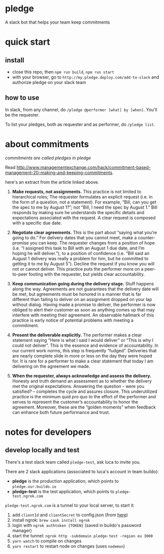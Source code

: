 # pledge

A slack bot that helps your team keep commitments

# quick start

## install

- close this repo, then `npm run build`, `npm run start`
- with your browser, go to `http://my.pledge.deploy.com/add-to-slack` and authorize pledge on your slack team

## how to use

In slack, from any channel, do `/pledge @performer [what] by [when]`. You'll be the requester.

To list your pledges, both as requester and as performer, do `/pledge list`.

# about commitments

*commitments are called pledges in pledge*

Read http://www.managementexchange.com/hack/commitment-based-management-20-making-and-keeping-commitments.

here's an extract from the article linked above.

1. **Make requests, not assignments.**  This practice is not limited to hierarchical roles; The requester formulates an explicit request (i.e. in the form of a question, not a statement).  For example, “Bill, can you get the spec to me by August 1?”; not “Bill, I need the spec by August 1.”  Bill responds by making sure he understands the specific details and expectations associated with the request.  A clear request is composed with a specific due date.

2. **Negotiate clear agreements.**  This is the part about “saying what you’re going to do.”  For delivery dates that you cannot meet, make a counter-promise you can keep.  The requester changes from a position of hope (i.e. “I assigned this task to Bill with an August 1 due date, and I’m hoping he will deliver.”), to a position of confidence (i.e. “Bill said an August 1 delivery was really a problem for him, but he committed to getting it to me by August 5”). Decline the request if you know you will not or cannot deliver. This practice puts the performer more on a peer-to-peer footing with the requester, but yields clear accountability.

3. **Keep communication going during the delivery stage.**  Stuff happens along the way.  Agreements are not guarantees that the delivery date will be met, but agreements must be honored in a manner that is far different than failing to deliver on an assignment dropped on your lap without dialog.  Having made a promise to deliver, the performer is now obliged to alert their customer as soon as anything comes up that may interfere with meeting their agreement.  An observable hallmark of this practice is early notice of potential problems with meeting a commitment. 

4. **Present the deliverable explicitly.**   The performer makes a clear statement saying “Here is what I said I would deliver” or “This is why I could not deliver”.  This is the essence and evidence of accountability.  In our current work norms, this step is frequently “fudged”.  Deliveries that are nearly complete slide in more or less on the day they were hoped for.  It is rare for a performer to make a clear statement that today I am delivering on the agreement we made.

5. **When the requester, always acknowledge and assess the delivery.**  Honesty and truth demand an assessment as to whether the delivery met the original expectations.  Answering the question - were you satisfied? – completes the cycle and assures closure.  This underutilized practice is the minimum quid pro quo to the effort of the performer and serves to represent the customer’s accountability to honor the agreement.  Moreover, these are the “golden moments” when feedback can enhance both future performance and trust.

# notes for developers

## develop locally and test

There's a test slack team called `pledge-test`, ask luca to invite you.

There are 2 slack applications (associated to luca's account in team buildo):
- **pledge** is the production application, which points to `pledge.our.buildo.io`
- **pledge-test** is the test application, which points to `pledge-test.ngrok.com`

`pledge-test.ngrok.com` is a tunnel to your local server, to start it:

1. add `clientId` and `clientSecret` to config.json (from [here](https://api.slack.com/apps/A41NPK9AB/general))
1. install ngrok: `brew cask install ngrok`
1. login with `ngrok authtoken {TOKEN}` (saved in buildo's password manager)
1. start the tunnel: `ngrok http -subdomain pledge-test -region eu 3000`
1. `yarn watch` to compile on changes
1. `yarn restart` to restart node on changes (uses `nodemon`)
